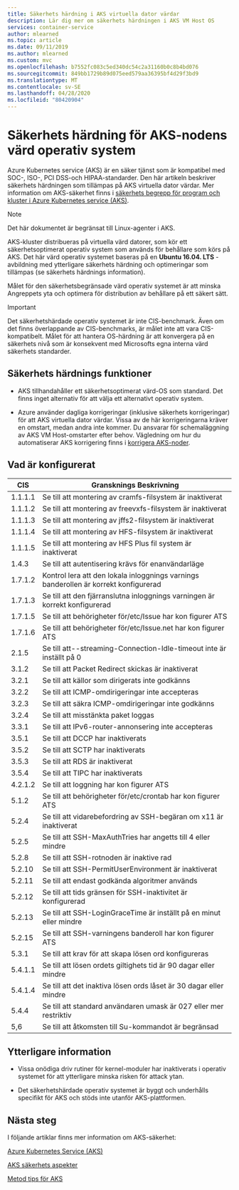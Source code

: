 ```yaml
---
title: Säkerhets härdning i AKS virtuella dator värdar
description: Lär dig mer om säkerhets härdningen i AKS VM Host OS
services: container-service
author: mlearned
ms.topic: article
ms.date: 09/11/2019
ms.author: mlearned
ms.custom: mvc
ms.openlocfilehash: b7552fc083c5ed340dc54c2a31160b0c8b4bd076
ms.sourcegitcommit: 849bb1729b89d075eed579aa36395bf4d29f3bd9
ms.translationtype: MT
ms.contentlocale: sv-SE
ms.lasthandoff: 04/28/2020
ms.locfileid: "80420904"
---
```

# <a name="security-hardening-for-aks-agent-node-host-os"></a>Säkerhets härdning för AKS-nodens värd operativ system

Azure Kubernetes service (AKS) är en säker tjänst som är kompatibel med SOC-, ISO-, PCI DSS-och HIPAA-standarder. Den här artikeln beskriver säkerhets härdningen som tillämpas på AKS virtuella dator värdar. Mer information om AKS-säkerhet finns i [säkerhets begrepp för program och kluster i Azure Kubernetes service (AKS)](https://docs.microsoft.com/azure/aks/concepts-security).

> [!Note]
> Det här dokumentet är begränsat till Linux-agenter i AKS.

AKS-kluster distribueras på virtuella värd datorer, som kör ett säkerhetsoptimerat operativ system som används för behållare som körs på AKS. Det här värd operativ systemet baseras på en **Ubuntu 16.04. LTS** -avbildning med ytterligare säkerhets härdning och optimeringar som tillämpas (se säkerhets härdnings information).

Målet för den säkerhetsbegränsade värd operativ systemet är att minska Angreppets yta och optimera för distribution av behållare på ett säkert sätt.

> [!Important]
> Det säkerhetshärdade operativ systemet är inte CIS-benchmark. Även om det finns överlappande av CIS-benchmarks, är målet inte att vara CIS-kompatibelt. Målet för att hantera OS-härdning är att konvergera på en säkerhets nivå som är konsekvent med Microsofts egna interna värd säkerhets standarder.

## <a name="security-hardening-features"></a>Säkerhets härdnings funktioner

* AKS tillhandahåller ett säkerhetsoptimerat värd-OS som standard. Det finns inget alternativ för att välja ett alternativt operativ system.

* Azure använder dagliga korrigeringar (inklusive säkerhets korrigeringar) för att AKS virtuella dator värdar. Vissa av de här korrigeringarna kräver en omstart, medan andra inte kommer. Du ansvarar för schemaläggning av AKS VM Host-omstarter efter behov. Vägledning om hur du automatiserar AKS korrigering finns i [korrigera AKS-noder](https://docs.microsoft.com/azure/aks/node-updates-kured).

## <a name="what-is-configured"></a>Vad är konfigurerat

| CIS  | Gransknings Beskrivning|
|---|---|
| 1.1.1.1 |Se till att montering av cramfs-filsystem är inaktiverat|
| 1.1.1.2 |Se till att montering av freevxfs-filsystem är inaktiverat|
| 1.1.1.3 |Se till att montering av jffs2-filsystem är inaktiverat|
| 1.1.1.4 |Se till att montering av HFS-filsystem är inaktiverat|
| 1.1.1.5 |Se till att montering av HFS Plus fil system är inaktiverat|
|1.4.3 |Se till att autentisering krävs för enanvändarläge |
|1.7.1.2 |Kontrol lera att den lokala inloggnings varnings banderollen är korrekt konfigurerad |
|1.7.1.3 |Se till att den fjärranslutna inloggnings varningen är korrekt konfigurerad |
|1.7.1.5 |Se till att behörigheter för/etc/Issue har kon figurer ATS |
|1.7.1.6 |Se till att behörigheter för/etc/Issue.net har kon figurer ATS |
|2.1.5 |Se till att--streaming-Connection-Idle-timeout inte är inställt på 0 |
|3.1.2 |Se till att Packet Redirect skickas är inaktiverat |
|3.2.1 |Se till att källor som dirigerats inte godkänns |
|3.2.2 |Se till att ICMP-omdirigeringar inte accepteras |
|3.2.3 |Se till att säkra ICMP-omdirigeringar inte godkänns |
|3.2.4 |Se till att misstänkta paket loggas |
|3.3.1 |Se till att IPv6-router-annonsering inte accepteras |
|3.5.1 |Se till att DCCP har inaktiverats |
|3.5.2 |Se till att SCTP har inaktiverats |
|3.5.3 |Se till att RDS är inaktiverat |
|3.5.4 |Se till att TIPC har inaktiverats |
|4.2.1.2 |Se till att loggning har kon figurer ATS |
|5.1.2 |Se till att behörigheter för/etc/crontab har kon figurer ATS |
|5.2.4 |Se till att vidarebefordring av SSH-begäran om x11 är inaktiverat |
|5.2.5 |Se till att SSH-MaxAuthTries har angetts till 4 eller mindre |
|5.2.8 |Se till att SSH-rotnoden är inaktive rad |
|5.2.10 |Se till att SSH-PermitUserEnvironment är inaktiverat |
|5.2.11 |Se till att endast godkända algoritmer används |
|5.2.12 |Se till att tids gränsen för SSH-inaktivitet är konfigurerad |
|5.2.13 |Se till att SSH-LoginGraceTime är inställt på en minut eller mindre |
|5.2.15 |Se till att SSH-varningens banderoll har kon figurer ATS |
|5.3.1 |Se till att krav för att skapa lösen ord konfigureras |
|5.4.1.1 |Se till att lösen ordets giltighets tid är 90 dagar eller mindre |
|5.4.1.4 |Se till att det inaktiva lösen ords låset är 30 dagar eller mindre |
|5.4.4 |Se till att standard användaren umask är 027 eller mer restriktiv |
|5,6 |Se till att åtkomsten till Su-kommandot är begränsad|

## <a name="additional-notes"></a>Ytterligare information
 
* Vissa onödiga driv rutiner för kernel-moduler har inaktiverats i operativ systemet för att ytterligare minska risken för attack ytan.

* Det säkerhetshärdade operativ systemet är byggt och underhålls specifikt för AKS och stöds inte utanför AKS-plattformen.

## <a name="next-steps"></a>Nästa steg  

I följande artiklar finns mer information om AKS-säkerhet: 

[Azure Kubernetes Service (AKS)](https://docs.microsoft.com/azure/aks/intro-kubernetes)

[AKS säkerhets aspekter](https://docs.microsoft.com/azure/aks/concepts-security)

[Metod tips för AKS](https://docs.microsoft.com/azure/aks/best-practices)
